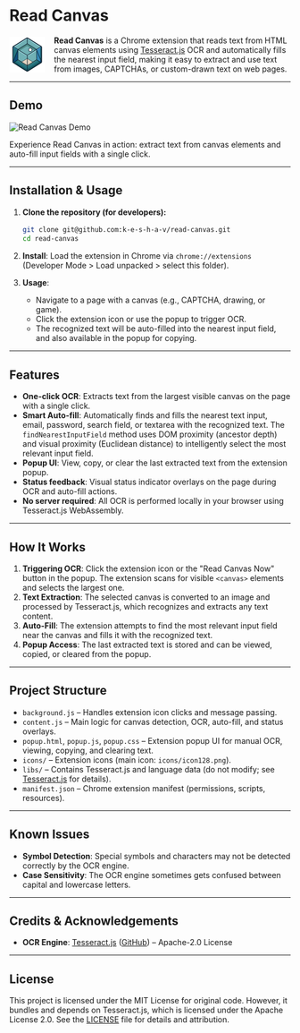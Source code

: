 # Read Canvas

<div style="display: flex; align-items: center; gap: 16px;">
  <img src="icons/icon128.png" alt="Read Canvas Icon" width="64" height="64" />
  <div>
    <b>Read Canvas</b> is a Chrome extension that reads text from HTML canvas elements using <a href="https://tesseract.projectnaptha.com/">Tesseract.js</a> OCR and automatically fills the nearest input field, making it easy to extract and use text from images, CAPTCHAs, or custom-drawn text on web pages.
  </div>
</div>

---

## Demo

<img src="read-canvas-demo.gif" alt="Read Canvas Demo" width="600" />

Experience Read Canvas in action: extract text from canvas elements and auto-fill input fields with a single click.

---

## Installation & Usage

1. **Clone the repository (for developers):**
   ```bash
   git clone git@github.com:k-e-s-h-a-v/read-canvas.git
   cd read-canvas
   ```

2. **Install**: Load the extension in Chrome via `chrome://extensions` (Developer Mode > Load unpacked > select this folder).
3. **Usage**:
   - Navigate to a page with a canvas (e.g., CAPTCHA, drawing, or game).
   - Click the extension icon or use the popup to trigger OCR.
   - The recognized text will be auto-filled into the nearest input field, and also available in the popup for copying.

---

## Features

- **One-click OCR**: Extracts text from the largest visible canvas on the page with a single click.
- **Smart Auto-fill**: Automatically finds and fills the nearest text input, email, password, search field, or textarea with the recognized text. The `findNearestInputField` method uses DOM proximity (ancestor depth) and visual proximity (Euclidean distance) to intelligently select the most relevant input field.
- **Popup UI**: View, copy, or clear the last extracted text from the extension popup.
- **Status feedback**: Visual status indicator overlays on the page during OCR and auto-fill actions.
- **No server required**: All OCR is performed locally in your browser using Tesseract.js WebAssembly.

---

## How It Works

1. **Triggering OCR**: Click the extension icon or the "Read Canvas Now" button in the popup. The extension scans for visible `<canvas>` elements and selects the largest one.
2. **Text Extraction**: The selected canvas is converted to an image and processed by Tesseract.js, which recognizes and extracts any text content.
3. **Auto-Fill**: The extension attempts to find the most relevant input field near the canvas and fills it with the recognized text.
4. **Popup Access**: The last extracted text is stored and can be viewed, copied, or cleared from the popup.

---

## Project Structure

- `background.js` – Handles extension icon clicks and message passing.
- `content.js` – Main logic for canvas detection, OCR, auto-fill, and status overlays.
- `popup.html`, `popup.js`, `popup.css` – Extension popup UI for manual OCR, viewing, copying, and clearing text.
- `icons/` – Extension icons (main icon: `icons/icon128.png`).
- `libs/` – Contains Tesseract.js and language data (do not modify; see [Tesseract.js](https://tesseract.projectnaptha.com/) for details).
- `manifest.json` – Chrome extension manifest (permissions, scripts, resources).

---

## Known Issues

- **Symbol Detection**: Special symbols and characters may not be detected correctly by the OCR engine.
- **Case Sensitivity**: The OCR engine sometimes gets confused between capital and lowercase letters.

---

## Credits & Acknowledgements

- **OCR Engine**: [Tesseract.js](https://tesseract.projectnaptha.com/) ([GitHub](https://github.com/naptha/tesseract.js)) – Apache-2.0 License


---

## License

This project is licensed under the MIT License for original code. However, it bundles and depends on Tesseract.js, which is licensed under the Apache License 2.0. See the [LICENSE](LICENSE) file for details and attribution.
